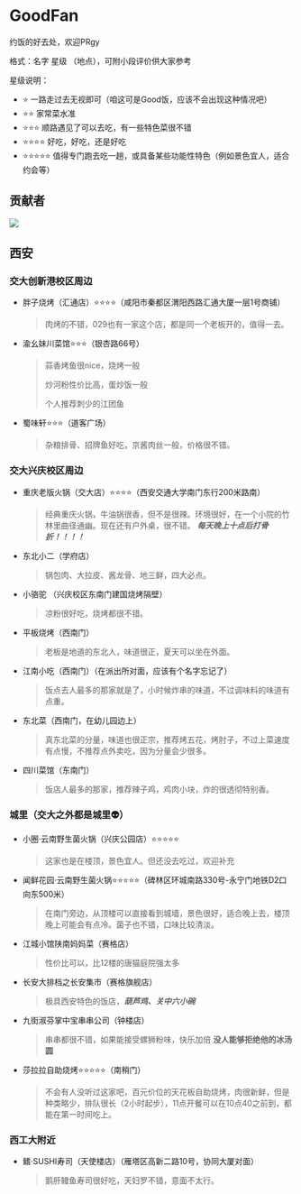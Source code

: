 # GoodFan
约饭的好去处，欢迎PRgy

格式：名字 星级 （地点），可附小段评价供大家参考

星级说明：
- :star: 一路走过去无视即可（咱这可是Good饭，应该不会出现这种情况吧）
- :star::star: 家常菜水准
- :star::star::star: 顺路遇见了可以去吃，有一些特色菜很不错
- :star::star::star::star: 好吃，好吃，还是好吃
- :star::star::star::star::star: 值得专门跑去吃一趟，或具备某些功能性特色（例如景色宜人，适合约会等）

## 贡献者

<a href="https://github.com/KezhiAdore/GoodFan/graphs/contributors">
  <img src="https://contrib.rocks/image?repo=KezhiAdore/GoodFan" />
</a>

## 西安

### 交大创新港校区周边

- 胖子烧烤（汇通店）:star::star::star::star:（咸阳市秦都区渭阳西路汇通大厦一层1号商铺）
  > 肉烤的不错，029也有一家这个店，都是同一个老板开的，值得一去。
- 渝幺妹川菜馆:star::star::star:（银杏路66号）
  > 蒜香烤鱼很nice，烧烤一般
  > 
  > 炒河粉性价比高，蛋炒饭一般
  > 
  > 个人推荐刺少的江团鱼
- 蜀味轩:star::star::star:（道客广场）
  > 杂粮排骨、招牌鱼好吃，京酱肉丝一般，价格很不错。

### 交大兴庆校区周边

- 重庆老版火锅（交大店）:star::star::star::star:（西安交通大学南门东行200米路南）
  > 经典重庆火锅，牛油锅很香，但不是很辣。环境很好，在一个小院的竹林里曲径通幽。现在还有户外桌，很不错。
  > ***每天晚上十点后打骨折！！！！***
- 东北小二（学府店）
  > 锅包肉、大拉皮、酱龙骨、地三鲜，四大必点。
- 小骆驼 （兴庆校区东南门建国烧烤隔壁）
  > 凉粉很好吃，烧烤都很不错。
- 平板烧烤（西南门）  
  > 老板是地道的东北人，味道很正，夏天可以坐在外面。
- 江南小吃（西南门）（在派出所对面，应该有个名字忘记了）
  > 饭点去人最多的那家就是了，小时候炸串的味道，不过调味料的味道有点重。
- 东北菜（西南门，在幼儿园边上）
  > 真东北菜的分量，味道也很正宗，推荐烤五花，烤肘子，不过上菜速度有点慢，不推荐点外卖吃，因为分量会少很多。
- 四川菜馆（东南门）
  > 饭店人最多的那家，推荐辣子鸡，鸡肉小块，炸的很透彻特别香。
### 城里（交大之外都是城里:alien:）
- 小圈·云南野生菌火锅（兴庆公园店）:star::star::star::star::star:
  > 这家也是在楼顶，景色宜人。但还没去吃过，欢迎补充
- 闻鲜花园·云南野生菌火锅:star::star::star::star::star:（碑林区环城南路330号-永宁门地铁D2口向东500米）
  > 在南门旁边，从顶楼可以直接看到城墙，景色很好，适合晚上去，楼顶晚上可能会有点冷。菌子也不错，口味比较清淡。
- 江城小馆陕南妈妈菜（赛格店）
  > 性价比可以，比12楼的唐猫庭院强太多
- 长安大排档之长安集市（赛格旗舰店）
  > 极具西安特色的饭店，***葫芦鸡、关中六小碗***
- 九街淑芬掌中宝串串公司（钟楼店）
  > 串串都很不错，如果能接受螺狮粉味，快乐加倍
  > **没人能够拒绝他的冰汤圆**
- 莎拉拉自助烧烤:star::star::star::star::star:（南稍门）
  > 不会有人没听过这家吧，百元价位的天花板自助烧烤，肉很新鲜，但是种类略少，排队很长（2小时起步），11点开餐可以在10点40之前到，都能在第一时间吃上。
### 西工大附近
- 鳍·SUSHI寿司（天使楼店）（雁塔区高新二路10号，协同大厦对面）
  > 鹅肝鳗鱼寿司很好吃，天妇罗不错，意面不太行。

